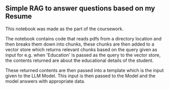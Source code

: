 ## Simple RAG to answer questions based on my Resume

This notebook was made as the part of the coursework.

The notebook contains code that reads pdfs from a directory location and then breaks them down into chunks, these chunks are then added to a vector store which returns relevant chunks based on the query given 
as input for e.g. when 'Education' is passed as the query to the vector store, the contents returned are about the educational details of the student.

These returned contents are then passed into a template which is the input given to the LLM Model. This input is then passed to the Model and the model answers with appropriate data.
